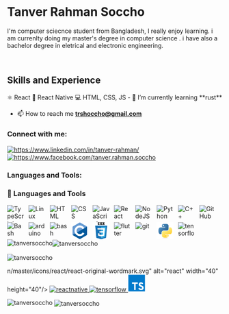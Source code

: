<h1>Tanver Rahman Soccho</h1>
<p>I'm computer sciecnce student from Bangladesh, I really enjoy learning. i am currenlty doing my master's degree in computer science . i have also a bachelor degree in eletrical and electronic engineering. <p>
</br>
<h2>Skills and Experience</h2>
⚛ React
📱 React Native
💻 HTML, CSS, JS
- 🌱 I’m currently learning **rust**

- 📫 How to reach me **trshoccho@gmail.com**

<h3 align="left">Connect with me:</h3>
<p align="left">
<a href="https://linkedin.com/in/https://www.linkedin.com/in/tanver-rahman/" target="blank"><img align="center" src="https://raw.githubusercontent.com/rahuldkjain/github-profile-readme-generator/master/src/images/icons/Social/linked-in-alt.svg" alt="https://www.linkedin.com/in/tanver-rahman/" height="30" width="40" /></a>
<a href="https://fb.com/https://www.facebook.com/tanver.rahman.soccho" target="blank"><img align="center" src="https://raw.githubusercontent.com/rahuldkjain/github-profile-readme-generator/master/src/images/icons/Social/facebook.svg" alt="https://www.facebook.com/tanver.rahman.soccho" height="30" width="40" /></a>
</p>

<h3 align="left">Languages and Tools:</h3>


### 🧰 Languages and Tools

<img align="left" alt="TypeScript"  width="40" height="40" style="padding-right:10px;" src="https://cdn.jsdelivr.net/gh/devicons/devicon/icons/typescript/typescript-plain.svg" />
<img align="left" alt="Linux"       width="40" height="40" style="padding-right:10px;" src="https://cdn.jsdelivr.net/gh/devicons/devicon/icons/linux/linux-original.svg" />
<img align="left" alt="HTML"        width="40" height="40" style="padding-right:10px;" src="https://cdn.jsdelivr.net/gh/devicons/devicon/icons/html5/html5-plain.svg" />
<img align="left" alt="CSS"         width="40" height="40" style="padding-right:10px;" src="https://cdn.jsdelivr.net/gh/devicons/devicon/icons/css3/css3-plain.svg" />
<img align="left" alt="JavaScript"  width="40" height="40" style="padding-right:10px;" src="https://cdn.jsdelivr.net/gh/devicons/devicon/icons/javascript/javascript-plain.svg" />
<img align="left" alt="React"       width="40" height="40" style="padding-right:10px;" src="https://cdn.jsdelivr.net/gh/devicons/devicon/icons/react/react-original.svg" />
<img align="left" alt="NodeJS"      width="40" height="40" style="padding-right:10px;" src="https://cdn.jsdelivr.net/gh/devicons/devicon/icons/nodejs/nodejs-original.svg" />
<img align="left" alt="Python"      width="40" height="40" style="padding-right:10px;" src="https://cdn.jsdelivr.net/gh/devicons/devicon/icons/python/python-plain.svg" />
<img align="left" alt="C++"         width="40" height="40" style="padding-right:10px;" src="https://cdn.jsdelivr.net/gh/devicons/devicon/icons/cplusplus/cplusplus-line.svg" />
<img align="left" alt="GitHub"      width="40" height="40" style="padding-right:10px;" src="https://cdn.jsdelivr.net/gh/devicons/devicon/icons/github/github-original.svg" />
<img align="left" alt="Bash"        width="40" height="40" style="padding-right:10px;" src="https://cdn.jsdelivr.net/gh/devicons/devicon/icons/bash/bash-original.svg" />
<img align="left" alt="arduino"     width="40" height="40" style="padding-right:10px" src="https://cdn.worldvectorlogo.com/logos/arduino-1.svg" /> </a> 
<img align="left" alt="bash"        width="40" height="40" style="padding-right:10px" src="https://www.vectorlogo.zone/logos/gnu_bash/gnu_bash-icon.svg" /> </a> 
<img align="left" alt="c"           width="40" height="40" style="padding-right:10px" src="https://raw.githubusercontent.com/devicons/devicon/master/icons/c/c-original.svg" /> </a> 
<img align="left" alt="css3"        width="40" height="40" style="padding-right:10px" src="https://raw.githubusercontent.com/devicons/devicon/master/icons/css3/css3-original-wordmark.svg" /> </a> 
<img align="left" alt="flutter"     width="40" height="40" style="padding-right:10px" src="https://www.vectorlogo.zone/logos/flutterio/flutterio-icon.svg" /> </a> 
<img align="left" alt="git"         width="40" height="40" style="padding-right:10px" src="https://www.vectorlogo.zone/logos/git-scm/git-scm-icon.svg" /> </a> 
<img align="left" alt="python"      width="40" height="40" style="padding-right:10px" src="https://raw.githubusercontent.com/devicons/devicon/master/icons/python/python-original.svg" /> </a> 
<img align="left" alt="tensorflow"  width="40" height="40" style="padding-right:10px" src="https://www.vectorlogo.zone/logos/tensorflow/tensorflow-icon.svg" />  </a> 
<br />


<br/>
<p><img align="left" src="https://github-readme-stats.vercel.app/api/top-langs?username=tanversoccho&show_icons=true&locale=en&layout=compact" alt="tanversoccho" /></p>

<p>&nbsp;<img align="center" src="https://github-readme-stats.vercel.app/api?username=tanversoccho&show_icons=true&locale=en" alt="tanversoccho" /></p>

<p><img align="center" src="https://github-readme-streak-stats.herokuapp.com/?user=tanversoccho&" alt="tanversoccho" /></p>
n/master/icons/react/react-original-wordmark.svg" alt="react" width="40" height="40"/> </a> <a href="https://reactnative.dev/" target="_blank" rel="noreferrer"> <img src="https://reactnative.dev/img/header_logo.svg" alt="reactnative" width="40" height="40"/> </a> <a href="https://www.tensorflow.org" target="_blank" rel="noreferrer"> <img src="https://www.vectorlogo.zone/logos/tensorflow/tensorflow-icon.svg" alt="tensorflow" width="40" height="40"/> </a> <a href="https://www.typescriptlang.org/" target="_blank" rel="noreferrer"> <img src="https://raw.githubusercontent.com/devicons/devicon/master/icons/typescript/typescript-original.svg" alt="typescript" width="40" height="40"/> </a> </p>

<p><img align="left" src="https://github-readme-stats.vercel.app/api/top-langs?username=tanversoccho&show_icons=true&locale=en&layout=compact" alt="tanversoccho" /></p>

<p>&nbsp;<img align="center" src="https://github-readme-stats.vercel.app/api?username=tanversoccho&show_icons=true&locale=en" alt="tanversoccho" /></p>
